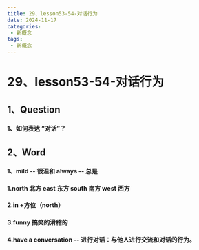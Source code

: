```yaml
---
title: 29、lesson53-54-对话行为
date: 2024-11-17
categories:
 - 新概念
tags:
 - 新概念
---
```




# 29、lesson53-54-对话行为



## 1、Question



#### 	1、如何表达 “对话”？





## 2、Word

#### 	1、mild -- 很温和  always -- 总是

#### 1.north 北方 east 东方 south 南方  west 西方

#### 2.in  +方位（north）

#### 3.funny 搞笑的滑稽的

#### 4.have a conversation  -- 进行对话：与他人进行交流和对话的行为。

